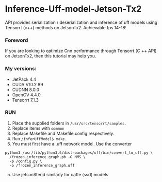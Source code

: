 # Inference-Uff-model-Jetson-Tx2
API provides serialization / deserialization and inference of uff models using Tensorrt (c++) methods on JetsonTx2. Achievable fps 14-18!

### Foreword
If you are looking to optimize Cnn performance through Tensorrt (C ++ API) on JetsonTx2, then this tutorial may help you.

### My versions:
- JetPack 4.4
- CUDA V10.2.89
- CUDNN 8.0.0
- OpenCV 4.4.0
- Tensorrt 7.1.3

### RUN
1. Place the supplied folders in ```/usr/src/tensorrt/samples```.
2. Replace items with ```common```
3. Replace Makefile and Makefile.config respectively.
4. Run ```/inferUffModel$ make```. 
5. You must first have a .uff network model. Use the converter
```
python3 /usr/lib/python3.6/dist-packages/uff/bin/convert_to_uff.py \
  /frozen_inference_graph.pb -O NMS \
  -p /config.py \
  -o /frozen_inference_graph.uff
```
5. Use jetsonStend similarly for caffe (ssd) models
